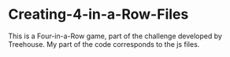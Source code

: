 # Creating-4-in-a-Row-Files

This is a Four-in-a-Row game, part of the challenge developed by Treehouse. My part of the code corresponds to the js files. 
